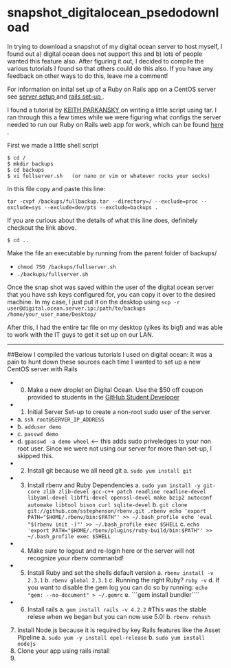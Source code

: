 # snapshot_digitalocean_psedodownload
In trying to download a snapshot of my digital ocean server to host myself, I found out a) digital ocean does not support this and b) lots of people wanted this feature also. After figuring it out, I decided to compile the various tutorials I found so that others could do this also. If you have any feedback on other ways to do this, leave me a comment!

For information on inital set up of a Ruby on Rails app on a CentOS server see <a href = "https://www.digitalocean.com/community/tutorials/initial-server-setup-with-centos-7"> server setup </a> and <a href = "https://www.digitalocean.com/community/tutorials/how-to-install-ruby-on-rails-with-rbenv-on-centos-7"> rails set-up </a>.

I found a tutorial by <a href= "http://www.aboutdebian.com/tar-backup.htm"> KEITH PARKANSKY </a> on writing a little script using tar. I ran through this a few times while we were figuring what configs the server needed to run our Ruby on Rails web app for work,  which can be found <a href = "https://github.com/c-hamilton/hour_report.git"> here </a>. 

First we made a little shell script
```
$ cd /
$ mkdir backups
$ cd backups
$ vi fullserver.sh   (or nano or vim or whatever rocks your socks) 
``` 

In this file copy and paste this line: 
```
tar -cvpf /backups/fullbackup.tar --directory=/ --exclude=proc --exclude=sys --exclude=dev/pts --exclude=backups .
```
If you are curious about the details of what this line does, definitely checkout the link above. 
```
$ cd ..
```
Make the file an executable by running from the parent folder of backups/
- ```chmod 750 /backups/fullserver.sh```
- ```./backups/fullserver.sh```

Once the snap shot was saved within the user of the digital ocean server that you have ssh keys configured for, you can copy it over to the desired machine. In my case, I just put it on the desktop using 
```scp -r user@digital.ocean.server.ip:/path/to/backups /home/your_user_name/Desktop/```

After this, I had the entire tar file on my desktop (yikes its big!) and was able to work with the IT guys to get it set up on our LAN. 
- - - - - - - - - - - - - - - - - - - - - - - - - - - - - - - - - - - - - - - - - - - - - - - - - - - - - - - - - - - - - - - - - - - - - - - - - - - - - - - - - - - - - - - - - - - - - - - - - - - - - - - - - - - - - - - - - - - - - - - - - - - - - -
##Below I compiled the various tutorials I used on digital ocean:
It was a pain to hunt down these sources each time I wanted to set up a new CentOS server with Rails
- 0. Make a new droplet on Digital Ocean. Use the $50 off coupon provided to students in the [GitHub Student Developer](https://education.github.com/pack)
- 1. Initial Server Set-up to create a non-root sudo user of the server
- a. ```ssh root@SERVER_IP_ADDRESS```
- b. ```adduser demo```
- c. ```passwd demo```
- d. ```gpasswd -a demo wheel``` <-- this adds sudo priveledges to your non root user. Since we were not using our server for more than set-up, I skipped this.
- 2. Install git because we all need git
a. ```sudo yum install git```
- 3. Install rbenv and Ruby Dependencies
a. ```sudo yum install -y git-core zlib zlib-devel gcc-c++ patch readline readline-devel libyaml-devel libffi-devel openssl-devel make bzip2 autoconf automake libtool bison curl sqlite-devel```
b. ```git clone git://github.com/sstephenson/rbenv.git .rbenv
echo 'export PATH="$HOME/.rbenv/bin:$PATH"' >> ~/.bash_profile
echo 'eval "$(rbenv init -)"' >> ~/.bash_profile
exec $SHELL```
c. ```echo 'export PATH="$HOME/.rbenv/plugins/ruby-build/bin:$PATH"' >> ~/.bash_profile
exec $SHELL```
- 4. Make sure to logout and re-login here or the server will not recognize your rbenv commanbd!
- 5. Install Ruby and set the shells default version
a. ``` rbenv install -v 2.3.1 ```
b. ```rbenv global 2.3.1```
c. Running the right Ruby? ```ruby -v```
d. If you want to disable the gem log you can do so by running: ```echo "gem: --no-document" > ~/.gemrc```
e. ```gem install bundler````
- 6. Install rails 
a. ```gem install rails -v 4.2.2``` #This was the stable relese when we began but you can now use 5.0!
b. ```rbenv rehash```
7. Install Node.js because it is required by key Rails features like the Asset Pipeline
a. ```sudo yum -y install epel-release```
b. ```sudo yum install nodejs```
8. Clone your app using rails install
9. 

